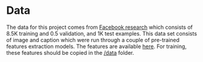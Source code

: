 
# Data
The data for this project comes from [Facebook research](https://ai.facebook.com/blog/hateful-memes-challenge-and-data-set/) which consists of 8.5K training and 0.5 validation, and 1K test examples. This data set consists of image and caption which were run through a couple of pre-trained features extraction models. The features are available [here](https://drive.google.com/file/d/1ikgWVV45L7rsgQ6y80721VyyzWnE3fRo/view?usp=sharing). For training, these features should be copied in the [/data](https://github.com/MiladHooshyar/Hateful-Meme-Detection/tree/master/data) folder. 

